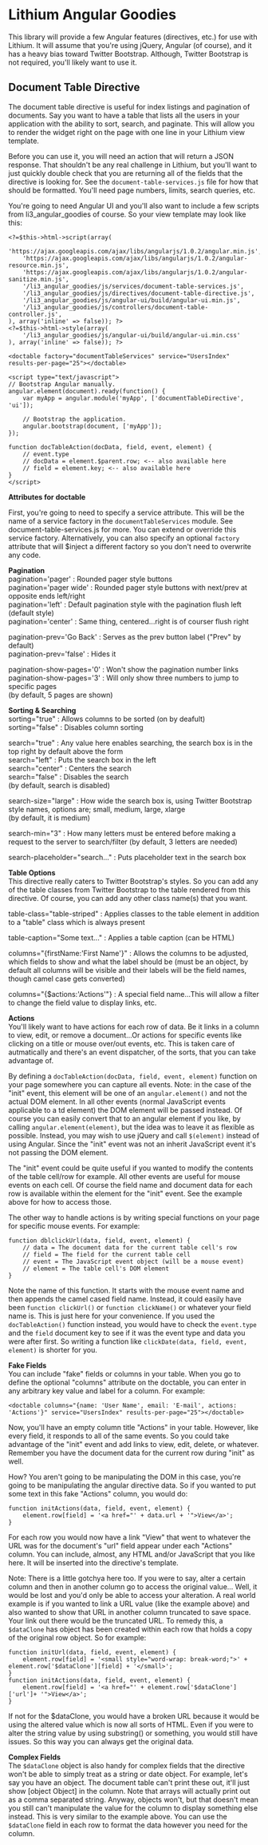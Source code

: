 Lithium Angular Goodies
=========

This library will provide a few Angular features (directives, etc.) for use with Lithium.
It will assume that you're using jQuery, Angular (of course), and it has a heavy bias toward
Twitter Bootstrap. Although, Twitter Bootstrap is not required, you'll likely want to use it.

## Document Table Directive

The document table directive is useful for index listings and pagination of documents.
Say you want to have a table that lists all the users in your application with the ability
to sort, search, and paginate. This will allow you to render the widget right on the page
with one line in your Lithium view template.

Before you can use it, you will need an action that will return a JSON response. That shouldn't be
any real challenge in Lithium, but you'll want to just quickly double check that you are returning
all of the fields that the directive is looking for. See the ```document-table-services.js``` file
for how that should be formatted. You'll need page numbers, limits, search queries, etc.

You're going to need Angular UI and you'll also want to include a few scripts from li3_angular_goodies
of course. So your view template may look like this:

```
<?=$this->html->script(array(
	'https://ajax.googleapis.com/ajax/libs/angularjs/1.0.2/angular.min.js',
	'https://ajax.googleapis.com/ajax/libs/angularjs/1.0.2/angular-resource.min.js',
	'https://ajax.googleapis.com/ajax/libs/angularjs/1.0.2/angular-sanitize.min.js',
	'/li3_angular_goodies/js/services/document-table-services.js',
	'/li3_angular_goodies/js/directives/document-table-directive.js',
	'/li3_angular_goodies/js/angular-ui/build/angular-ui.min.js',
	'/li3_angular_goodies/js/controllers/document-table-controller.js',
), array('inline' => false)); ?>
<?=$this->html->style(array(
	'/li3_angular_goodies/js/angular-ui/build/angular-ui.min.css'
), array('inline' => false)); ?>

<doctable factory="documentTableServices" service="UsersIndex" results-per-page="25"></doctable>

<script type="text/javascript">
// Bootstrap Angular manually.
angular.element(document).ready(function() {
	var myApp = angular.module('myApp', ['documentTableDirective', 'ui']);

	// Bootstrap the application.
	angular.bootstrap(document, ['myApp']);
});

function docTableAction(docData, field, event, element) {
	// event.type
	// docData = element.$parent.row; <-- also available here
	// field = element.key; <-- also available here
}
</script>
```

__Attributes for doctable__

First, you're going to need to specify a service attribute. This will be
the name of a service factory in the ```documentTableServices``` module.
See document-table-services.js for more. You can extend or override this service factory.
Alternatively, you can also specify an optional ```factory``` attribute that will $inject
a different factory so you don't need to overwrite any code.

__Pagination__  
pagination='pager' : Rounded pager style buttons  
pagination='pager wide' : Rounded pager style buttons with next/prev at opposite ends left/right  
pagination='left' : Default pagination style with the pagination flush left (default style)  
pagination='center' : Same thing, centered...right is of courser flush right

pagination-prev='Go Back' : Serves as the prev button label ("Prev" by default)  
pagination-prev='false' : Hides it

pagination-show-pages='0' : Won't show the pagination number links  
pagination-show-pages='3' : Will only show three numbers to jump to specific pages  
(by default, 5 pages are shown)

__Sorting & Searching__  
sorting="true" : Allows columns to be sorted (on by deafult)  
sorting="false" : Disables column sorting  

search="true" : Any value here enables searching, the search box is in the top right by default above the form  
search="left" : Puts the search box in the left  
search="center" : Centers the search  
search="false" : Disables the search  
(by default, search is disabled)

search-size="large" : How wide the search box is, using Twitter Bootstrap style names, options are; small, medium, large, xlarge  
(by default, it is medium)

search-min="3" : How many letters must be entered before making a request to the server to search/filter
(by default, 3 letters are needed)

search-placeholder="search..." : Puts placeholder text in the search box

__Table Options__   
This directive really caters to Twitter Bootstrap's styles. So you can add any of the table classes from Twitter Bootstrap
to the table rendered from this directive. Of course, you can add any other class name(s) that you want.

table-class="table-striped" : Applies classes to the table element in addition to a "table" class which is always present

table-caption="Some text..." : Applies a table caption (can be HTML)

columns="{firstName:'First Name'}" : Allows the columns to be adjusted, which fields to show and what the label should be
(must be an object, by default all columns will be visible and their labels will be the field names, though camel case gets converted)

columns="{$actions:'Actions'"} : A special field name...This will allow a filter to change the field value to display links, etc.

__Actions__   
You'll likely want to have actions for each row of data. Be it links in a column to view, edit, or remove a document...Or actions
for specific events like clicking on a title or mouse over/out events, etc. This is taken care of autmatically and there's an event
dispatcher, of the sorts, that you can take advantage of.

By defining a ```docTableAction(docData, field, event, element)``` function on your page somewhere you can capture all events.
Note: in the case of the "init" event, this element will be one of an ```angular.element()``` and not the actual DOM element.
In all other events (normal JavaScript events applicable to a td element) the DOM element will be passed instead. Of course you can
easily convert that to an angular element if you like, by calling ```angular.element(element)```, but the idea was to leave it as flexible
as possible. Instead, you may wish to use jQuery and call ```$(element)``` instead of using Angular. Since the "init" event was not an inherit
JavaScript event it's not passing the DOM element.

The "init" event could be quite useful if you wanted to modify the contents of the table cell/row for example. All other events are useful
for mouse events on each cell. Of course the field name and document data for each row is available within the element for the "init" event.
See the example above for how to access those.

The other way to handle actions is by writing special functions on your page for specific mouse events. For example:
```
function dblclickUrl(data, field, event, element) {
	// data = The document data for the current table cell's row
	// field = The field for the current table cell
	// event = The JavaScript event object (will be a mouse event)
	// element = The table cell's DOM element
}
```

Note the name of this function. It starts with the mouse event name and then appends the camel cased field name. Instead, it could
easily have been ```function clickUrl()``` or ```function clickName()``` or whatever your field name is. This is just here for your convenience.
If you used the ```docTableAction()``` function instead, you would have to check the ```event.type``` and the ```field``` document key to see if it
was the event type and data you were after first. So writing a function like ```clickDate(data, field, event, element)``` is shorter for you.

__Fake Fields__   
You can include "fake" fields or columns in your table. When you go to define the optional "columns" attribute on the doctable, you can enter in
any arbitrary key value and label for a column. For example:
```
<doctable columns="{name: 'User Name', email: 'E-mail', actions: 'Actions'}" service="UsersIndex" results-per-page="25"></doctable>
```

Now, you'll have an empty column title "Actions" in your table. However, like every field, it responds to all of the same events. So you could
take advantage of the "init" event and add links to view, edit, delete, or whatever. Remember you have the document data for the current row
during "init" as well.

How? You aren't going to be manipulating the DOM in this case, you're going to be manipulating the angular directive data. So if you wanted to put
some text in this fake "Actions" column, you would do:
```
function initActions(data, field, event, element) {
	element.row[field] = '<a href="' + data.url + '">View</a>';
}
```

For each row you would now have a link "View" that went to whatever the URL was for the document's "url" field appear under each "Actions" column.
You can include, almost, any HTML and/or JavaScript that you like here. It will be inserted into the directive's template.

Note: There is a little gotchya here too. If you were to say, alter a certain column and then in another column go to access the original value...
Well, it would be lost and you'd only be able to access your alteration. A real world example is if you wanted to link a URL value (like the example
above) and also wanted to show that URL in another column truncated to save space. Your link out there would be the truncated URL. To remedy this,
a ```$dataClone``` has object has been created within each row that holds a copy of the original row object. So for example:
```
function initUrl(data, field, event, element) {
	element.row[field] = '<small style="word-wrap: break-word;">' + element.row['$dataClone'][field] + '</small>';
}
function initActions(data, field, event, element) {
	element.row[field] = '<a href="' + element.row['$dataClone']['url']+ '">View</a>';
}
```

If not for the $dataClone, you would have a broken URL because it would be using the altered value which is now all sorts of HTML. Even if you were
to alter the string value by using substring() or something, you would still have issues. So this way you can always get the original data.

__Complex Fields__   
The ```$dataClone``` object is also handy for complex fields that the directive won't be able to simply treat as a string or date object. For example,
let's say you have an object. The document table can't print these out, it'll just show [object Object] in the column. Note that arrays will actually
print out as a comma separated string. Anyway, objects won't, but that doesn't mean you still can't manipulate the value for the column to display
something else instead. This is very similar to the example above. You can use the ```$dataClone``` field in each row to format the data however
you need for the column.
